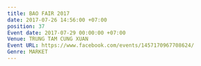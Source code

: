 ```yaml
---
title: BAO FAIR 2017
date: 2017-07-26 14:56:00 +07:00
position: 37
Event date: 2017-07-29 00:00:00 +07:00
Venue: TRUNG TAM CUNG XUAN
Event URL: https://www.facebook.com/events/1457170967708624/
Genre: MARKET
---
```


